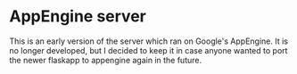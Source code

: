 # AppEngine server

This is an early version of the server which ran on Google's
AppEngine. It is no longer developed, but I decided to keep it in case
anyone wanted to port the newer flaskapp to appengine again in the
future.
